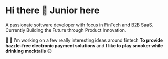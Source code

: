 # Hi there 👋 Junior here

A passionate software developer with focus in FinTech and B2B SaaS. Currently Building the Future through Product Innovation.

🌟 💫 I’m working on a few really interesting ideas around fintech **To provide hazzle-free electronic payment solutions** and **I like to play snooker while drinking mocktails** 🙃



